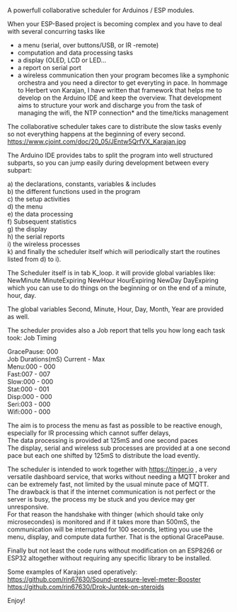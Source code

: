A powerfull collaborative scheduler for Arduinos / ESP modules.


When your ESP-Based project is becoming complex and you have to deal with several concurring tasks like
- a menu (serial, over buttons/USB, or IR -remote)
- computation and data processing tasks
- a display (OLED, LCD or LED...
- a report on serial port
- a wireless communication
then your program becomes like a symphonic orchestra and you need a director to get everyting in pace.
In hommage to Herbert von Karajan, I have written that framework that helps me to develop on the Arduino IDE
and keep the overview. 
That development aims to structure your work and discharge you from the task of managing the wifi, the NTP connection* and 
the time/ticks management

The collaborative scheduler takes care to distribute the slow tasks evenly so not everything happens at the beginning of every second.
https://www.cjoint.com/doc/20_05/JEntw5QrfVX_Karajan.jpg

The Arduino IDE provides tabs to split the program into well structured subparts, so you can jump easily during development between every subpart:

a) the declarations, constants, variables & includes  
b) the different functions used in the program  
c) the setup activities  
d) the menu  
e) the data processing  
f) Subsequent statistics  
g) the display  
h) the serial reports  
i) the wireless processes  
k) and finally the scheduler itself which will periodically start the routines listed from d) to i).

The Scheduler itself is in tab K_loop.
it will provide global variables like:
NewMinute 
MinuteExpiring 
NewHour 
HourExpiring 
NewDay 
DayExpiring 
which you can use to do things on the beginning or on the end of a minute, hour, day.

The global variables Second, Minute, Hour, Day, Month, Year are provided as well.

The scheduler provides also a Job report that tells you how long each task took:
Job Timing

GracePause: 000  
Job Durations(mS) Current - Max  
Menu:000 - 000  
Fast:007 - 007  
Slow:000 - 000  
Stat:000 - 001  
Disp:000 - 000  
Seri:003 - 000  
Wifi:000 - 000  

The aim is to process the menu as fast as possible to be reactive enough, especially for IR processing which cannot suffer delays,  
The data processing is provided at 125mS and one second paces  
The display, serial and wireless sub processes are provided at a one second pace but each one shifted by 125mS to distribute the load evently.  

The scheduler is intended to work together with https://tinger.io , a very versatile dashboard service, that works without needing a MQTT broker and can be extremely fast, not limited by the usual minute pace of MQTT.  
The drawback is that if the internet communication is not perfect or the server is busy, the process my be stuck and you device may ger unresponsive.  
For that reason the handshake with thinger (which should take only microsecondes) is monitored and if it takes more than 500mS, the communication will be interrupted for 100 seconds, letting you use the menu, display, and compute data further. That is the optional GracePause.  

Finally but not least the code runs without modification on an ESP8266 or ESP32 altogether without requiring any specific library to be installed.  

Some examples of Karajan used operatively:
https://github.com/rin67630/Sound-pressure-level-meter-Booster  
https://github.com/rin67630/Drok-Juntek-on-steroids  


Enjoy!
